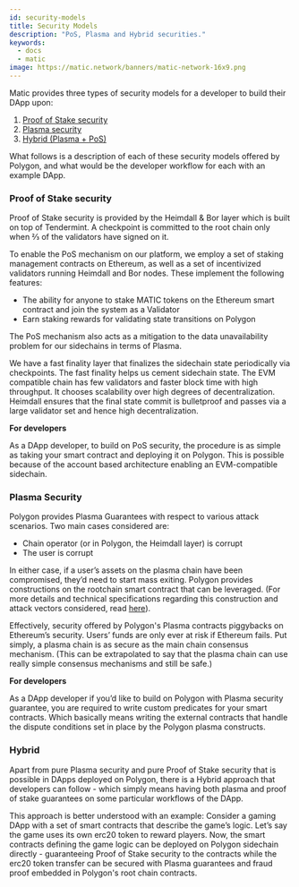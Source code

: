 ```yaml
---
id: security-models
title: Security Models
description: "PoS, Plasma and Hybrid securities."
keywords:
  - docs
  - matic
image: https://matic.network/banners/matic-network-16x9.png
---
```


Matic provides three types of security models for a developer to build their DApp upon:

1. [Proof of Stake security](#proof-of-stake-security)
2. [Plasma security](#plasma-security)
3. [Hybrid (Plasma + PoS)](#hybrid)

What follows is a description of each of these security models offered by Polygon, and what would be the developer workflow for each with an example DApp.

### Proof of Stake security

Proof of Stake security is provided by the Heimdall & Bor layer which is built on top of Tendermint. A checkpoint is committed to the root chain only when ⅔ of the validators have signed on it.

To enable the PoS mechanism on our platform, we employ a set of staking management contracts on Ethereum, as well as a set of incentivized validators running Heimdall and Bor nodes. These implement the following features:

- The ability for anyone to stake MATIC tokens on the Ethereum smart contract and join the system as a Validator
- Earn staking rewards for validating state transitions on Polygon

The PoS mechanism also acts as a mitigation to the data unavailability problem for our sidechains in terms of Plasma.

We have a fast finality layer that finalizes the sidechain state periodically via checkpoints. The fast finality helps us cement sidechain state. The EVM compatible chain has few validators and faster block time with high throughput. It chooses scalability over high degrees of decentralization. Heimdall ensures that the final state commit is bulletproof and passes via a large validator set and hence high decentralization.

**For developers**

As a DApp developer, to build on PoS security, the procedure is as simple as taking your smart contract and deploying it on Polygon. This is possible because of the account based architecture enabling an EVM-compatible sidechain.



### Plasma Security

Polygon provides Plasma Guarantees with respect to various attack scenarios. Two main cases considered are:

- Chain operator (or in Polygon, the Heimdall layer) is corrupt
- The user is corrupt

In either case, if a user’s assets on the plasma chain have been compromised, they’d need to start mass exiting. Polygon provides constructions on the rootchain smart contract that can be leveraged. (For more details and technical specifications regarding this construction and attack vectors considered, read [here](https://ethresear.ch/t/account-based-plasma-morevp/5480)).

Effectively, security offered by Polygon's Plasma contracts piggybacks on Ethereum’s security. Users’ funds are only ever at risk if Ethereum fails. Put simply, a plasma chain is as secure as the main chain consensus mechanism. (This can be extrapolated to say that the plasma chain can use really simple consensus mechanisms and still be safe.)

**For developers**

As a DApp developer if you’d like to build on Polygon with Plasma security guarantee, you are required to write custom predicates for your smart contracts. Which basically means writing the external contracts that handle the dispute conditions set in place by the Polygon plasma constructs.

### Hybrid

Apart from pure Plasma security and pure Proof of Stake security that is possible in DApps deployed on Polygon, there is a Hybrid approach that developers can follow - which simply means having both plasma and proof of stake guarantees on some particular workflows of the DApp.

This approach is better understood with an example: Consider a gaming DApp with a set of smart contracts that describe the game’s logic. Let’s say the game uses its own erc20 token to reward players. Now, the smart contracts defining the game logic can be deployed on Polygon sidechain directly - guaranteeing Proof of Stake security to the contracts while the erc20 token transfer can be secured with Plasma guarantees and fraud proof embedded in Polygon's root chain contracts.
